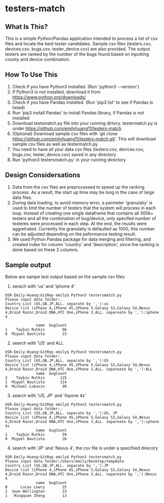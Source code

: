 # testers-match

What Is This?
-------------

This is a simple Python/Pandas application intended to process a list of csv files and locate the best tester candidates. Sample csv files (testers.csv, devices.csv, bugs.csv, tester_device.csv) are also provided. The output testers are ranked by the number of the bugs found based on inputting county and device combination. 

How To Use This
---------------

1. Check if you have Python3 installed. (Run 'python3 --version')
2. If Python3 is not installed, download it from https://www.python.org/downloads/
3. Check if you have Pandas installed. (Run 'pip3 list' to see if Pandas is listed)
3. Run 'pip3 install Pandas' to install Pandas library, if Pandas is not installed
4. Download testsmatch.py file into your running dirtory. testermatch.py is under  https://github.com/emilyhuang11/testers-match
5. (Optional) Download sample csv files with 'git clone https://github.com/emilyhuang11/testers-match.git'. This will download sample csv files as well as testermatch.py
5. You need to have all your data csv files (testers.csv, devices.csv, bugs.csv, tester_device.csv) saved in any directory
6. Run 'python3 testersmatch.py' in your running directory


Design Considersations
-------
1. Data from the csv files are preprocessed to speed up the ranking process. As a result, the start up time may be long in the case of large data files. 
2. During data loading, to avoid memory error, a parmeter 'granulatiy' is used to limit the number of testers that the system will process in each loop.  Instead of creating one single dataframe that contains all 300k+ testers and all the combination of bug/device, only specifed number of testeres were processed in each step. At the end, the reuslts were aggretrated. Currenlty the granulatiy is defaulted as 1000, this number can be adjusted depending on the peformance testing result. 
2. We used Python Pandas package for data merging and filtering, and created index for column 'country' and 'description', since the ranking is done based on these 2 columns. 

Sample output
-------
Below are sampe test output based on the sample csv files 
1. serach with 'us' and 'iphone 4'
```
USR-Emily-Huang:GitRep emily$ Python3 testersmatch.py
Please input data folder:.
Country List (US,GB,JP,ALL. separate by ','):us
Device list (iPhone 4,iPhone 4S,iPhone 5,Galaxy S3,Galaxy S4,Nexus 4,Droid Razor,Droid DNA,HTC One,iPhone 3,ALL. separeate by ','):iphone 4

              name  bugCount
1    Taybin Rutkin        66
0  Miguel Bautista        23
```
2. search with 'US' and ALL

```
USR-Emily-Huang:GitRep emily$ Python3 testersmatch.py
Please input data folder:.    
Country List (US,GB,JP,ALL. separate by ','):US
Device list (iPhone 4,iPhone 4S,iPhone 5,Galaxy S3,Galaxy S4,Nexus 4,Droid Razor,Droid DNA,HTC One,iPhone 3,ALL. separeate by ','):ALL
              name  bugCount
2    Taybin Rutkin       125
1  Miguel Bautista       114
0  Michael Lubavin        99
```

3. search with 'US,  JP' and 'ihpone 4s'

```
USR-Emily-Huang:GitRep emily$ Python3 testersmatch.py
Please input data folder:.
Country List (US,GB,JP,ALL. separate by ','):US, JP
Device list (iPhone 4,iPhone 4S,iPhone 5,Galaxy S3,Galaxy S4,Nexus 4,Droid Razor,Droid DNA,HTC One,iPhone 3,ALL. separeate by ','):iphone 4s
              name  bugCount
1    Taybin Rutkin        59
0  Miguel Bautista        26
```
4. search with 'JP' and 'Nexus 4', the csv file is under a specifiied direcory

```
USR-Emily-Huang:GitRep emily$ Python3 testersmatch.py
Please input data folder:/Users/emily/Desktop/tempData
Country List (US,GB,JP,ALL. separate by ','):JP
Device list (iPhone 4,iPhone 4S,iPhone 5,Galaxy S3,Galaxy S4,Nexus 4,Droid Razor,Droid DNA,HTC One,iPhone 3,ALL. separeate by ','):Nexus 4
              name  bugCount
0      Lucas Lowry        25
2  Sean Wellington        23
1   Mingquan Zheng        13

```




